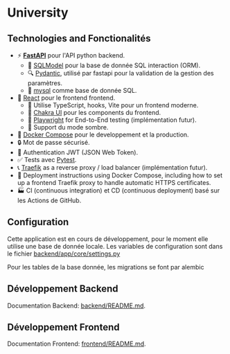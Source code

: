# University


## Technologies and Fonctionalités

- ⚡ [**FastAPI**](https://fastapi.tiangolo.com) pour l'API python backend.
    - 🧰 [SQLModel](https://sqlmodel.tiangolo.com) pour la base de donnée SQL interaction (ORM).
    - 🔍 [Pydantic](https://docs.pydantic.dev), utilisé par fastapi pour la validation de la gestion des paramètres.
    - 💾 [mysql](https://www.mysql.org) comme base de donnée SQL.
- 🚀 [React](https://react.dev) pour le frontend frontend.
    - 💃 Utilise TypeScript, hooks, Vite pour un frontend moderne.
    - 🎨 [Chakra UI](https://chakra-ui.com) pour les components du frontend.
    - 🧪 [Playwright](https://playwright.dev) for End-to-End testing (implémentation futur).
    - 🦇 Support du mode sombre.
- 🐋 [Docker Compose](https://www.docker.com) pour le developpement et la production.
- 🔒 Mot de passe sécurisé.
- 🔑 Authentication JWT (JSON Web Token).
- ✅ Tests avec [Pytest](https://pytest.org).
- 📞 [Traefik](https://traefik.io) as a reverse proxy / load balancer (implémentation futur).
- 🚢 Deployment instructions using Docker Compose, including how to set up a frontend Traefik proxy to handle automatic HTTPS certificates.
- 🏭 CI (continuous integration) et CD (continuous deployment) basé sur les Actions de GitHub.

## Configuration 

Cette application est en cours de développement, pour le moment elle utilise une base de donnée locale. Les variables de configuration sont dans le fichier [backend/app/core/settings.py](backend/app/core/settings.py)

Pour les tables de la base donnée, les migrations se font par alembic

## Développement Backend

Documentation Backend: [backend/README.md](./backend/README.md).

## Développement Frontend 

Documentation Frontend: [frontend/README.md](./frontend/README.md).